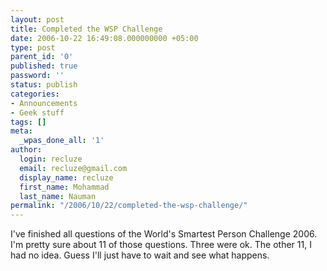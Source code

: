 ```yaml
---
layout: post
title: Completed the WSP Challenge
date: 2006-10-22 16:49:08.000000000 +05:00
type: post
parent_id: '0'
published: true
password: ''
status: publish
categories:
- Announcements
- Geek stuff
tags: []
meta:
  _wpas_done_all: '1'
author:
  login: recluze
  email: recluze@gmail.com
  display_name: recluze
  first_name: Mohammad
  last_name: Nauman
permalink: "/2006/10/22/completed-the-wsp-challenge/"
---
```

I've finished all questions of the World's Smartest Person Challenge 2006. I'm pretty sure about 11 of those questions. Three were ok. The other 11, I had no idea. Guess I'll just have to wait and see what happens.

